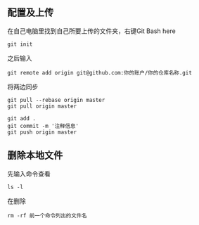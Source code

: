 ## 配置及上传

在自己电脑里找到自己所要上传的文件夹，右键Git Bash here

```
git init
```

之后输入

```
git remote add origin git@github.com:你的账户/你的仓库名称.git
```

将两边同步

```
git pull --rebase origin master
git pull origin master
```

```
git add .
git commit -m '注释信息'
git push origin master
```



## 删除本地文件

先输入命令查看

```
ls -l
```

在删除

```
rm -rf 前一个命令列出的文件名
```

